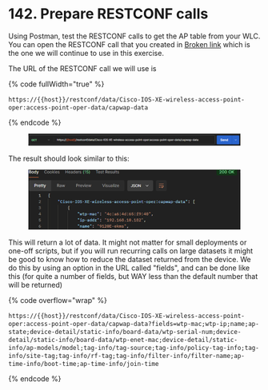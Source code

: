 # 142. Prepare RESTCONF calls

Using Postman, test the RESTCONF calls to get the AP table from your WLC. You can open the RESTCONF call that you created in [Broken link](broken-reference "mention") which is the one we will continue to use in this exercise.

The URL of the RESTCONF call we will use is

{% code fullWidth="true" %}
```url
https://{{host}}/restconf/data/Cisco-IOS-XE-wireless-access-point-oper:access-point-oper-data/capwap-data
```
{% endcode %}

<div data-full-width="true"><figure><img src="../../.gitbook/assets/image (6).png" alt=""><figcaption></figcaption></figure></div>

The result should look similar to this:

<figure><img src="../../.gitbook/assets/image (7).png" alt=""><figcaption></figcaption></figure>

This will return a lot of data. It might not matter for small deployments or one-off scripts, but if you will run recurring calls on large datasets it might be good to know how to reduce the dataset returned from the device. We do this by using an option in the URL called "fields", and can be done like this (for quite a number of fields, but WAY less than the default number that will be returned)

{% code overflow="wrap" %}
```
https://{{host}}/restconf/data/Cisco-IOS-XE-wireless-access-point-oper:access-point-oper-data/capwap-data?fields=wtp-mac;wtp-ip;name;ap-state;device-detail/static-info/board-data/wtp-serial-num;device-detail/static-info/board-data/wtp-enet-mac;device-detail/static-info/ap-models/model;tag-info/tag-source;tag-info/policy-tag-info;tag-info/site-tag;tag-info/rf-tag;tag-info/filter-info/filter-name;ap-time-info/boot-time;ap-time-info/join-time
```
{% endcode %}

